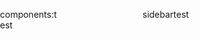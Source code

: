 <a style="width: 10%; height: 100%;position: fixed; top: 4rem; left: 0rem;">components:test</a>
sidebartest